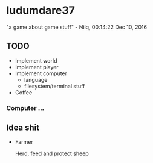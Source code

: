 # ludumdare37
"a game about game stuff" - Nilq, 00:14:22 Dec 10, 2016

TODO
---

- Implement world
- Implement player
- Implement computer
  - language
  - filesystem/terminal stuff
- Coffee

### Computer ...

Idea shit
---

- Farmer

  Herd, feed and protect sheep
